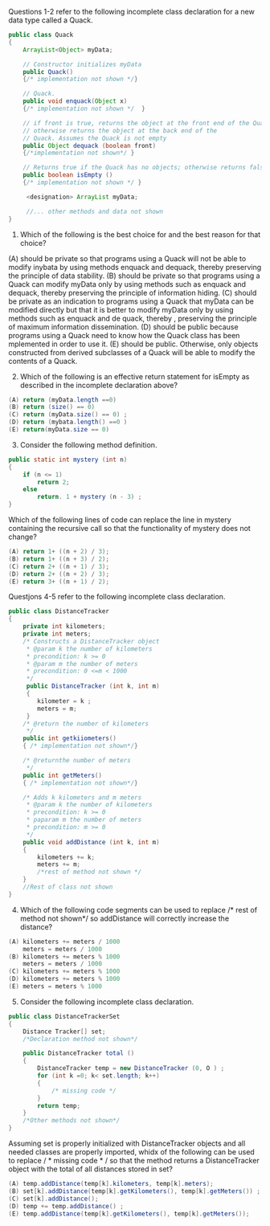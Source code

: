 Questions 1-2 refer to the following incomplete class declaration for a new data type called a Quack. 

```java
public class Quack
{
    ArrayList<Object> myData; 

    // Constructor initializes myData
    public Quack() 
    {/* implementation not shown */} 

    // Quack. 
    public void enquack(Object x)
    {/* implementation not shown */  }  

    // if front is true, returns the object at the front end of the Quack; 
    // otherwise returns the object at the back end of the 
    // Quack. Assumes the Quack is not empty
    public Object dequack (boolean front) 
    {/*implementation not shown*/ }

    // Returns true if the Quack has no objects; otherwise returns false. 
    public boolean isEmpty () 
    {/* implementation not shown */ }

     <designation> ArrayList myData;

     //... other methods and data not shown  
} 
```

1. Which of the following is the best choice for <designation> and the best reason for that choice? 

(A) <designation> should be private so that programs using a Quack will not be able to modify inybata by using methods enquack and dequack, thereby preserving the principle of data stability.
(B) <designation> should be private so that programs using a Quack can modify myData only by using methods such as enquack and dequack, thereby preserving the principle of information hiding. 
(C) <designation> should be private as an indication to programs using a Quack that myData can be modified directly but that it is better to modify myData only by using methods such as enquack and de quack, thereby , preserving the principle of maximum information dissemination. 
(D) <designation> should be public because programs using a Quack need to know how the Quack class has been mplemented in order to use it. 
(E) <designation> should be public. Otherwise, only objects constructed from derived subclasses of a Quack will be able to modify the contents of a Quack. 

2. Which of the following is an effective return statement for isEmpty as described in the incomplete declaration above? 

```java
(A) return (myData.length ==0)
(B) return (size() == 0) 
(C) return (myData.size() == 0) ;
(D) return (mybata.length() ==0 )
(E) return(myData.size == 0) 
```

3. Consider the following method definition. 

```java
public static int mystery (int n) 
{
    if (n <= 1)
        return 2;
    else
        return. 1 + mystery (n - 3) ; 
}
```

Which of the following lines of code can replace the line in mystery containing the recursive call so that the functionality of mystery does not change? 

```java
(A) return 1+ ((n + 2) / 3); 
(B) return 1+ ((n + 3) / 2); 
(C) return 2+ ((n + 1) / 3); 
(D) return 2+ ((n + 2) / 3); 
(E) return 3+ ((n + 1) / 2); 
```

Questjons 4-5 refer to the following incomplete class declaration. 

```java
public class DistanceTracker 
{
    private int kilometers; 
    private int meters; 
    /* Constructs a DistanceTracker object 
     * @param k the number of kilometers 
     * precondition: k >= 0 
     * @param m the number of meters
     * precondition: 0 <=m < 1000
     */
     public DistanceTracker (int k, int m)
     {
        kilometer = k ;
        meters = m; 
     }  
    /* @return the number of kilometers 
     */
    public int getkiiometers() 
    { /* implementation not shown*/} 

    /* @returnthe number of meters 
     */
    public int getMeters() 
    { /* implementation not shown*/} 

    /* Adds k kilometers and m meters 
     * @param k the number of kilometers 
     * precondition: k >= 0
     * paparam m the number of meters
     * precondition: m >= 0 
     */
    public void addDistance (int k, int m) 
    {
        kilometers += k;
        meters += m;
        /*rest of method not shown */  
    }
    //Rest of class not shown 
}
```

4. Which of the following code segments can be used to replace /* rest of method not shown*/ so addDistance will correctly increase the distance? 

```java
(A) kilometers += meters / 1000
    meters = meters / 1000 
(B) kilometers += meters % 1000
    meters = meters / 1000 
(C) kilometers += meters % 1000
(D) kilometers += meters % 1000
(E) meters = meters % 1000 
```

5. Consider the following incomplete class declaration. 

```java
public class DistanceTrackerSet
{
    Distance Tracker[] set; 
    /*Declaration method not shown*/ 

    public DistanceTracker total ()
    {
        DistanceTracker temp = new DistanceTracker (0, O ) ; 
        for (int k =0; k< set.length; k++) 
        {
            /* missing code */
        }
        return temp; 
    } 
    /*Other methods not shown*/ 
} 
```

Assuming set is properly initialized with DistanceTracker objects and all needed classes are properly imported, whidx of the following can be used to replace / * missing code * / so that the method returns a DistanceTracker object with the total of all distances stored in set? 

```java
(A) temp.addDistance(temp[k].kilometers, temp[k].meters); 
(B) set[k].addDistance(temp[k].getKilometers(), temp[k].getMeters()) ; 
(C) set[k].addDistance();
(D) temp += temp.addDistance() ; 
(E) temp.addDistance(temp[k].getKilometers(), temp[k].getMeters());
```